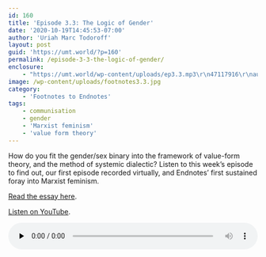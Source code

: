 ```yaml
---
id: 160
title: 'Episode 3.3: The Logic of Gender'
date: '2020-10-19T14:45:53-07:00'
author: 'Uriah Marc Todoroff'
layout: post
guid: 'https://umt.world/?p=160'
permalink: /episode-3-3-the-logic-of-gender/
enclosure:
    - "https://umt.world/wp-content/uploads/ep3.3.mp3\r\n47117916\r\naudio/mpeg\r\n"
image: /wp-content/uploads/footnotes3.3.jpg
category:
    - 'Footnotes to Endnotes'
tags:
    - communisation
    - gender
    - 'Marxist feminism'
    - 'value form theory'
---
```


How do you fit the gender/sex binary into the framework of value-form theory, and the method of systemic dialectic? Listen to this week’s episode to find out, our first episode recorded virtually, and Endnotes’ first sustained foray into Marxist feminism.

[Read the essay here](https://endnotes.org.uk/issues/3/en/endnotes-the-logic-of-gender).

[Listen on YouTube](https://youtu.be/8-xXBgKsLrs).

<audio class="wp-audio-shortcode" controls="controls" id="audio-160-10" preload="none" style="width: 100%;"><source src="https://umt.world/wp-content/uploads/ep3.3.mp3?_=10" type="audio/mpeg"></source><https://umt.world/wp-content/uploads/ep3.3.mp3></audio>